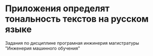 # Приложения определят тональность текстов на русском языке
Задания по дисциплине програмная инжинерия магистратуры "Инженерия машинного обучения"
